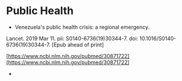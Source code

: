 # Public Health

* Venezuela's public health crisis: a regional emergency.

Lancet. 2019 Mar 11. pii: S0140-6736\(19\)30344-7. doi: 10.1016/S0140-6736\(19\)30344-7. \[Epub ahead of print\]

[https://www.ncbi.nlm.nih.gov/pubmed/30871722](https://www.ncbi.nlm.nih.gov/pubmed/30871722)

* 
